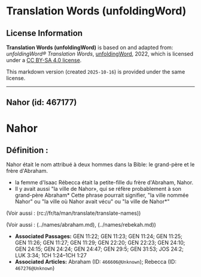 # Translation Words (unfoldingWord)

## License Information

**Translation Words (unfoldingWord)** is based on and adapted from: _unfoldingWord® Translation Words_, [unfoldingWord](https://unfoldingword.org/utw), 2022, which is licensed under a [CC BY-SA 4.0 license](https://creativecommons.org/licenses/by-sa/4.0/legalcode.en).

This markdown version (created `2025-10-16`) is provided under the same license.



--------------------------------

## Nahor (id: 467177)

Nahor
=====

Définition :
------------

Nahor était le nom attribué à deux hommes dans la Bible: le grand\-père et le frère d'Abraham.

* la femme d'Isaac Rébecca était la petite\-fille du frère d'Abraham, Nahor.
* Il y avait aussi "la ville de Nahor», qui se réfère probablement à son grand\-père Abraham\* Cette phrase pourrait signifier, "la ville nommée Nahor" ou "la ville où Nahor avait vécu" ou "la ville de Nahor\*"

(Voir aussi : (rc://fr/ta/man/translate/translate\-names))

(Voir aussi : (../names/abraham.md), (../names/rebekah.md))

* **Associated Passages:** GEN 11:22; GEN 11:23; GEN 11:24; GEN 11:25; GEN 11:26; GEN 11:27; GEN 11:29; GEN 22:20; GEN 22:23; GEN 24:10; GEN 24:15; GEN 24:24; GEN 24:47; GEN 29:5; GEN 31:53; JOS 24:2; LUK 3:34; 1CH 1:24–1CH 1:27
* **Associated Articles:** Abraham (ID: `466606@Unknown`); Rebecca (ID: `467276@Unknown`)


